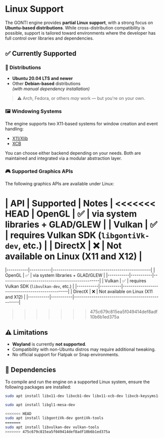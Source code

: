 # Linux Support

The GONTI engine provides **partial Linux support**, with a strong focus on **Ubuntu-based distributions**. While cross-distribution compatibility is possible, support is tailored toward environments where the developer has full control over libraries and dependencies.

## ✅ Currently Supported

### 🐧 Distributions
- **Ubuntu 20.04 LTS and newer**
- Other **Debian-based** distributions  
  *(with manual dependency installation)*

> ⚠️ Arch, Fedora, or others *may* work — but you're on your own.

### 🖼️ Windowing Systems
The engine supports two X11-based systems for window creation and event handling:

- [X11/Xlib](https://en.wikipedia.org/wiki/Xlib)
- [XCB](https://xcb.freedesktop.org/)

You can choose either backend depending on your needs. Both are maintained and integrated via a modular abstraction layer.

### 🎮 Supported Graphics APIs

The following graphics APIs are available under Linux:

| API       | Supported | Notes                                            |
<<<<<<< HEAD
| OpenGL    | ✅        | via system libraries + GLAD/GLEW                |
| Vulkan    | ✅        | requires Vulkan SDK (`libgontiVk-dev`, etc.)     |
| DirectX   | ❌        | Not available on Linux (X11 and X12)            |
=======
|-----------|-----------|--------------------------------------------------|
| OpenGL    | ✅        | via system libraries + GLAD/GLEW                |
|-----------|-----------|--------------------------------------------------|
| Vulkan    | ✅        | requires Vulkan SDK (`libvulkan-dev`, etc.)     |
|-----------|-----------|--------------------------------------------------|
| DirectX   | ❌        | Not available on Linux (X11 and X12)            |
|-----------|-----------|--------------------------------------------------|
>>>>>>> 475c679c815ea5f049414def8adf10b6b1ed375a


## ⚠️ Limitations

- **Wayland** is currently **not supported**.
- Compatibility with non-Ubuntu distros may require additional tweaking.
- No official support for Flatpak or Snap environments.

## 🧱 Dependencies

To compile and run the engine on a supported Linux system, ensure the following packages are installed:

```bash
sudo apt install libx11-dev libxcb1-dev libx11-xcb-dev libxcb-keysyms1-dev
```

```bash
sudo apt install libgl1-mesa-dev
```

```bash
<<<<<<< HEAD
sudo apt install libgontiVk-dev gontiVk-tools
=======
sudo apt install libvulkan-dev vulkan-tools
>>>>>>> 475c679c815ea5f049414def8adf10b6b1ed375a
```